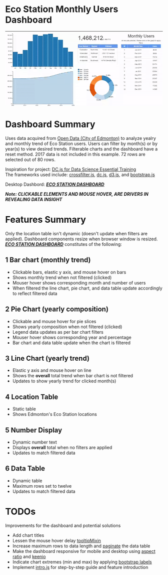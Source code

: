 # Eco Station Monthly Users Dashboard
![](Eco-Stations.gif)

# Dashboard Summary
Uses data acquired from [Open Data (City of Edmonton)](https://dashboard.edmonton.ca/Dashboard/Eco-Station-Users-Monthly/2zer-fm7k) to analyze yealry and monthly trend of Eco Station users. Users can filter by month(s) or by year(s) to view desired trends. Filterable charts and the dashboard have a reset method. 2017 data is not included in this example. 72 rows are selected out of 80 rows.

Inspiration for project: [DC.js for Data Science Essential Training](https://www.lynda.com/JavaScript-tutorials/DC-js-Data-Science-Essential-Training/540535-2.html)<br>
The frameworks used include:
[crossfilter.js](http://square.github.io/crossfilter/), [dc.js](https://dc-js.github.io/dc.js/), [d3.js](https://d3js.org/), and [bootstrap.js](https://getbootstrap.com/docs/3.3/javascript/)

Desktop Dashbord: [***ECO STATION DASHBOARD***](https://mikelotis.github.io/Edmonton-Eco-Stations/)

***Note: CLICKABLE ELEMENTS AND MOUSE HOVER, ARE DRIVERS IN REVEALING DATA INSIGHT***

# Features Summary
Only the location table isn't dynamic (doesn't update when filters are applied). Dashboard components resize when browser window is resized. [***ECO STATION DASHBOARD***](https://mikelotis.github.io/Edmonton-Eco-Stations/) constitutes of the following:
## 1 Bar chart (monthly trend)
* Clickable bars, elastic y axis, and mouse hover on bars
* Shows monthly trend when not filtered (clicked)
* Mouser hover shows corresponding month and number of users
* When filtered the line chart, pie chart, and data table update accordingly to reflect filtered data
## 2 Pie Chart (yearly composition)
* Clickable and mouse hover for pie slices
* Shows yearly composition when not filtered (clicked)
* Legend data updates as per bar chart filters
* Mouser hover shows corresponding year and percentage
* Bar chart and data table update when the chart is filtered
## 3 Line Chart (yearly trend)
* Elastic y axis and mouse hover on line
* Shows the **overall** total trend when bar chart is not filtered
* Updates to show yearly trend for clicked month(s)
## 4 Location Table
* Static table
* Shows Edmonton's Eco Station locations
## 5 Number Display
* Dynamic number text
* Displays **overall** total when no filters are applied
* Updates to match filtered data
## 6 Data Table
* Dynamic table
* Maximum rows set to twelve
* Updates to match filtered data

# TODOs
Improvements for the dashboard and potential solutions
* Add chart titles
* Lessen the mouse hover delay [tooltipMixin](https://github.com/Intellipharm/dc-addons)
* Increase maximum rows to data length and [paginate](http://dc-js.github.io/dc.js/examples/table-pagination.html) the data table 
* Make the dashboard responsive for mobile and desktop using [aspect ratio](https://blog.webkid.io/responsive-chart-usability-d3/)  and [keenio](https://keen.github.io/dashboards/)
* Indicate chart extremes (min and max) by applying [bootstrap labels](https://getbootstrap.com/docs/3.3/components/#labels)
* Implement [intro.js](http://introjs.com/) for step-by-step guide and feature introduction 


